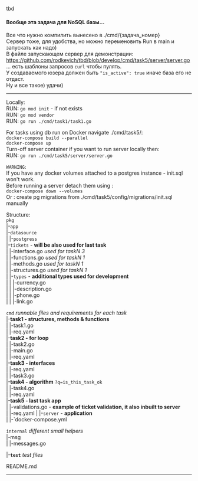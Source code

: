 tbd

#### Вообще эта задача для NoSQL базы...

Все что нужно компилить вынесено в ./cmd/{задача_номер}  
Сервер тоже, для удобства, но можно переменовить Run в main и запускать как надо)  
В файле запускающем сервер для демонстрации:  
https://github.com/rodkevich/tbd/blob/develop/cmd/task5/server/server.go  
... есть шаблоны запросов `curl` чтобы пулять.  
У создаваемого юзера должен быть `"is_active": true` иначе база его не отдаст.  
Ну и все такое) удачи)

***

Locally:   
RUN: `go mod init` - if not exists  
RUN: `go mod vendor`  
RUN: `go run ./cmd/task1/task1.go `

For tasks using db run on Docker navigate ./cmd/task5/:  
`docker-compose build --parallel`  
`docker-compose up`  
Turn-off server container if you want to run server locally then:  
RUN: `go run ./cmd/task5/server/server.go `

`WARNING`:  
If you have any docker volumes attached to a postgres instance - init.sql won't work.  
Before running a server detach them using :  
`docker-compose down --volumes`  
Or : create pg migrations from ./cmd/task5/config/migrations/init.sql manually

Structure:  
`pkg`  
|-`app`   
|-`datasource`  
| |-`postgress`  
|-`tickets`  - **will be also used for last task**  
| |-interface.go  *used for taskN 3*  
| |-functions.go  *used for taskN 1*  
| |-methods.go  *used for taskN 1*  
| |-structures.go  *used for taskN 1*  
| |-`types`  - **additional types used for development**  
| | |-currency.go  
| | |-description.go  
| | |-phone.go  
| | |-link.go

`cmd`  *runnable files and requirements for each task*  
|-**task1 - structures, methods & functions**  
| |-task1.go  
| |-req.yaml  
|-**task2 - for loop**  
| |-task2.go  
| |-main.go  
| |-req.yaml  
|-**task3 - interfaces**  
| |-req.yaml  
| |-task3.go  
|-**task4 - algorithm** `?q=is_this_task_ok`   
| |-task4.go  
| |-req.yaml  
|-**task5 - last task app**  
| |-validations.go - **example of ticket validation, it also inbuilt to server**  
| |-req.yaml | |-`server` - **application**  
| |-`docker-compose.yml

`internal` *different small helpers*  
|-msg  
| |-messages.go

|-**`test`**  *test files*

README.md
***  
